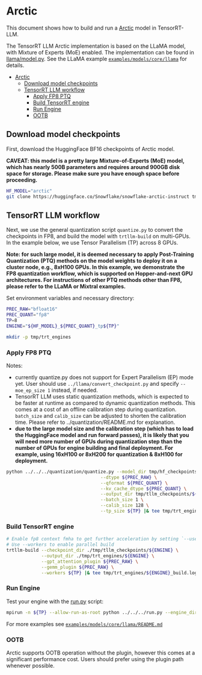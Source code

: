 # Arctic

This document shows how to build and run a [Arctic](https://huggingface.co/Snowflake/snowflake-arctic-instruct) model in TensorRT-LLM.

The TensorRT LLM Arctic implementation is based on the LLaMA model, with Mixture of Experts (MoE) enabled. The implementation can
be found in [llama/model.py](../../../../tensorrt_llm/models/llama/model.py).
See the LLaMA example [`examples/models/core/llama`](../../../llama) for details.

- [Arctic](#arctic)
  - [Download model checkpoints](#download-model-checkpoints)
  - [TensorRT LLM workflow](#tensorrt-llm-workflow)
    - [Apply FP8 PTQ](#apply-fp8-ptq)
    - [Build TensorRT engine](#build-tensorrt-engine)
    - [Run Engine](#run-engine)
    - [OOTB](#ootb)

## Download model checkpoints

First, download the HuggingFace BF16 checkpoints of Arctic model.

**CAVEAT: this model is a pretty large Mixture-of-Experts (MoE) model, which has nearly 500B parameters and requires around 900GB disk space for storage. Please make sure you have enough space before proceeding.**

```bash
HF_MODEL="arctic"
git clone https://huggingface.co/Snowflake/snowflake-arctic-instruct tmp/hf_checkpoints/${HF_MODEL}

```

## TensorRT LLM workflow
Next, we use the general quantization script `quantize.py` to convert the checkpoints in FP8, and build the model with `trtllm-build` on multi-GPUs. In the example below, we use Tensor Parallelism (TP) across 8 GPUs.

**Note: for such large model, it is deemed necessary to apply Post-Training Quantization (PTQ) methods on the model weights to deploy it on a cluster node, e.g., 8xH100 GPUs. In this example, we demonstrate the FP8 quantization workflow, which is supported on Hopper-and-next GPU architectures. For instructions of other PTQ methods other than FP8, please refer to the LLaMA or Mixtral examples.**


Set environment variables and necessary directory:

```bash
PREC_RAW="bfloat16"
PREC_QUANT="fp8"
TP=8
ENGINE="${HF_MODEL}_${PREC_QUANT}_tp${TP}"

mkdir -p tmp/trt_engines
```

### Apply FP8 PTQ

Notes:
- currently quantize.py does not support for Expert Parallelism (EP) mode yet. User should use `../llama/convert_checkpoint.py` and specify `--moe_ep_size 1` instead, if needed.
- TensorRT LLM uses static quantization methods, which is expected to be faster at runtime as compared to dynamic quantization methods. This comes at a cost of an offline calibration step during quantization. `batch_size` and `calib_size` can be adjusted to shorten the calibration time. Please refer to ../quantization/README.md for explanation.
- **due to the large model size and the calibration step (which has to load the HuggingFace model and run forward passes), it is likely that you will need more number of GPUs during quantization step than the number of GPUs for engine building and final deployment. For example, using 16xH100 or 8xH200 for quantization & 8xH100 for deployment.**

```bash
python ../../../quantization/quantize.py --model_dir tmp/hf_checkpoints/${HF_MODEL} \
                                   --dtype ${PREC_RAW} \
                                   --qformat ${PREC_QUANT} \
                                   --kv_cache_dtype ${PREC_QUANT} \
                                   --output_dir tmp/tllm_checkpoints/${ENGINE} \
                                   --batch_size 1 \
                                   --calib_size 128 \
                                   --tp_size ${TP} |& tee tmp/trt_engines/${ENGINE}_quantize.log

```

### Build TensorRT engine
```bash
# Enable fp8 context fmha to get further acceleration by setting `--use_fp8_context_fmha enable`
# Use --workers to enable parallel build
trtllm-build --checkpoint_dir ./tmp/tllm_checkpoints/${ENGINE} \
             --output_dir ./tmp/trt_engines/${ENGINE} \
             --gpt_attention_plugin ${PREC_RAW} \
             --gemm_plugin ${PREC_RAW} \
             --workers ${TP} |& tee tmp/trt_engines/${ENGINE}_build.log
```

### Run Engine
Test your engine with the [run.py](../run.py) script:

```bash
mpirun -n ${TP} --allow-run-as-root python ../../../run.py --engine_dir ./tmp/trt_engines/${ENGINE} --tokenizer_dir tmp/hf_checkpoints/${HF_MODEL} --max_output_len 20 --input_text "The future of AI is" |& tee tmp/trt_engines/${ENGINE}_run.log
```

For more examples see [`examples/models/core/llama/README.md`](../../../llama/README.md)


### OOTB

Arctic supports OOTB operation without the plugin, however this comes at a significant performance cost. Users should prefer using the plugin path whenever possible.
